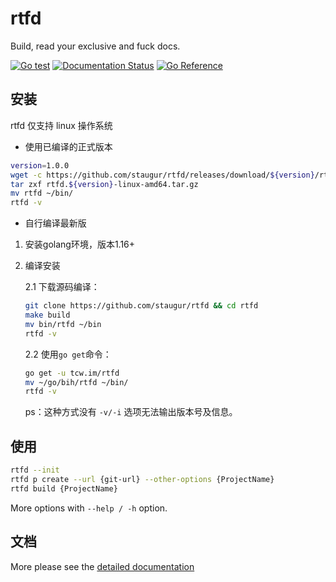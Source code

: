 rtfd
====

Build, read your exclusive and fuck docs.

[![Go test](https://github.com/staugur/rtfd/actions/workflows/go.yml/badge.svg)](https://github.com/staugur/rtfd/actions/workflows/go.yml)
[![Documentation Status](https://open.saintic.com/rtfd/badge/saintic-docs)](https://docs.saintic.com/rtfd/)
[![Go Reference](https://pkg.go.dev/badge/tcw.im/rtfd.svg)](https://pkg.go.dev/tcw.im/rtfd)

安装
------

rtfd 仅支持 linux 操作系统

- 使用已编译的正式版本

```bash
version=1.0.0
wget -c https://github.com/staugur/rtfd/releases/download/${version}/rtfd.${version}-linux-amd64.tar.gz
tar zxf rtfd.${version}-linux-amd64.tar.gz
mv rtfd ~/bin/
rtfd -v
```

- 自行编译最新版

1. 安装golang环境，版本1.16+

2. 编译安装

    2.1 下载源码编译：
    ```bash
    git clone https://github.com/staugur/rtfd && cd rtfd
    make build
    mv bin/rtfd ~/bin
    rtfd -v
    ```

    2.2 使用`go get`命令：
    ```bash
    go get -u tcw.im/rtfd
    mv ~/go/bih/rtfd ~/bin/
    rtfd -v
    ```

    ps：这种方式没有 `-v/-i` 选项无法输出版本号及信息。

使用
------

```bash
rtfd --init
rtfd p create --url {git-url} --other-options {ProjectName}
rtfd build {ProjectName}
```

More options with `--help / -h` option.

文档
------

More please see the [detailed documentation](https://docs.saintic.com/rtfd)
